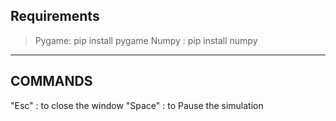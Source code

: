 ## Requirements
> Pygame: pip install pygame
> Numpy  : pip install numpy
---
## COMMANDS
   "Esc"             : to close the window
   "Space"           : to Pause the simulation

